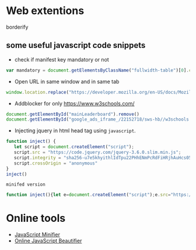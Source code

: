 # Web extentions

borderify


## some useful javascript code snippets
- check if manifest key mandatory or not
```javascript
var mandatory = document.getElementsByClassName("fullwidth-table")[0].childNodes[1].childNodes[3].childNodes[3].childNodes[0].textContent.toLowerCase();
```

- Open URL in same window and in same tab
```javascript
window.location.replace("https://developer.mozilla.org/en-US/docs/Mozilla/Add-ons/WebExtensions/manifest.json/name");
```
- Addblocker for only https://www.w3schools.com/
```javascript
document.getElementById("mainLeaderboard").remove()
document.getElementById("google_ads_iframe_/22152718/sws-hb//w3schools.com//main_leaderboard_0__container__").remove()
```

- Injecting jquery in html head tag using `javascript`.
 ```javascript
function inject() {
    let script = document.createElement("script");
    script.src = "https://code.jquery.com/jquery-3.6.0.slim.min.js";
    script.integrity = "sha256-u7e5khyithlIdTpu22PHhENmPcRdFiHRjhAuHcs05RI=";
    script.crossOrigin = "anonymous"
}
inject()
 ```
 `minifed version` 
 ```javascript
 function inject(){let e=document.createElement("script");e.src="https://code.jquery.com/jquery-3.6.0.slim.min.js",e.integrity="sha256-u7e5khyithlIdTpu22PHhENmPcRdFiHRjhAuHcs05RI=",e.crossOrigin="anonymous"}inject();
 ```
 

# Online tools
- [JavaScript Minifier](https://javascript-minifier.com/)
- [Online JavaScript Beautifier](https://beautifier.io/)
